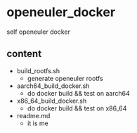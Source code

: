 # openeuler_docker
self openeuler docker 
## content
- build_rootfs.sh
	- generate openeuler rootfs
- aarch64_build_docker.sh
	- do docker build && test on aarch64
- x86_64_build_docker.sh
	- do docker build && test on x86_64
- readme.md
	- it is me
